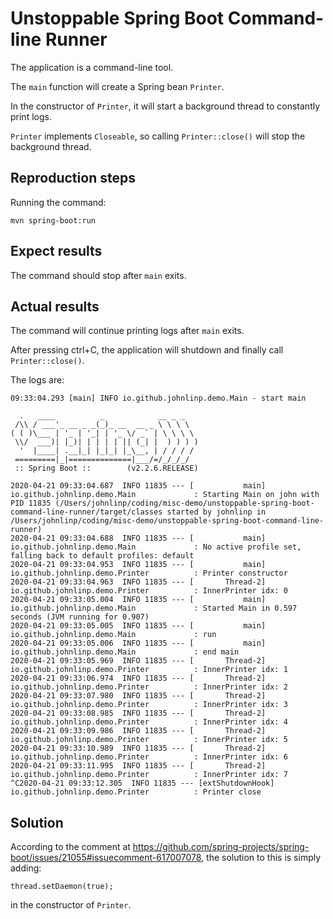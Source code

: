 # Unstoppable Spring Boot Command-line Runner

The application is a command-line tool.

The `main` function will create a Spring bean `Printer`.

In the constructor of `Printer`, it will start a background thread to constantly print logs.

`Printer` implements `Closeable`, so calling `Printer::close()` will stop the background thread.


## Reproduction steps

Running the command:

```
mvn spring-boot:run
```


## Expect results

The command should stop after `main` exits.


## Actual results

The command will continue printing logs after `main` exits.

After pressing ctrl+C, the application will shutdown and finally call `Printer::close()`.

The logs are:

```
09:33:04.293 [main] INFO io.github.johnlinp.demo.Main - start main

  .   ____          _            __ _ _
 /\\ / ___'_ __ _ _(_)_ __  __ _ \ \ \ \
( ( )\___ | '_ | '_| | '_ \/ _` | \ \ \ \
 \\/  ___)| |_)| | | | | || (_| |  ) ) ) )
  '  |____| .__|_| |_|_| |_\__, | / / / /
 =========|_|==============|___/=/_/_/_/
 :: Spring Boot ::        (v2.2.6.RELEASE)

2020-04-21 09:33:04.687  INFO 11835 --- [           main] io.github.johnlinp.demo.Main             : Starting Main on john with PID 11835 (/Users/johnlinp/coding/misc-demo/unstoppable-spring-boot-command-line-runner/target/classes started by johnlinp in /Users/johnlinp/coding/misc-demo/unstoppable-spring-boot-command-line-runner)
2020-04-21 09:33:04.688  INFO 11835 --- [           main] io.github.johnlinp.demo.Main             : No active profile set, falling back to default profiles: default
2020-04-21 09:33:04.953  INFO 11835 --- [           main] io.github.johnlinp.demo.Printer          : Printer constructor
2020-04-21 09:33:04.963  INFO 11835 --- [       Thread-2] io.github.johnlinp.demo.Printer          : InnerPrinter idx: 0
2020-04-21 09:33:05.004  INFO 11835 --- [           main] io.github.johnlinp.demo.Main             : Started Main in 0.597 seconds (JVM running for 0.907)
2020-04-21 09:33:05.005  INFO 11835 --- [           main] io.github.johnlinp.demo.Main             : run
2020-04-21 09:33:05.006  INFO 11835 --- [           main] io.github.johnlinp.demo.Main             : end main
2020-04-21 09:33:05.969  INFO 11835 --- [       Thread-2] io.github.johnlinp.demo.Printer          : InnerPrinter idx: 1
2020-04-21 09:33:06.974  INFO 11835 --- [       Thread-2] io.github.johnlinp.demo.Printer          : InnerPrinter idx: 2
2020-04-21 09:33:07.980  INFO 11835 --- [       Thread-2] io.github.johnlinp.demo.Printer          : InnerPrinter idx: 3
2020-04-21 09:33:08.985  INFO 11835 --- [       Thread-2] io.github.johnlinp.demo.Printer          : InnerPrinter idx: 4
2020-04-21 09:33:09.986  INFO 11835 --- [       Thread-2] io.github.johnlinp.demo.Printer          : InnerPrinter idx: 5
2020-04-21 09:33:10.989  INFO 11835 --- [       Thread-2] io.github.johnlinp.demo.Printer          : InnerPrinter idx: 6
2020-04-21 09:33:11.995  INFO 11835 --- [       Thread-2] io.github.johnlinp.demo.Printer          : InnerPrinter idx: 7
^C2020-04-21 09:33:12.305  INFO 11835 --- [extShutdownHook] io.github.johnlinp.demo.Printer          : Printer close
```


## Solution

According to the comment at https://github.com/spring-projects/spring-boot/issues/21055#issuecomment-617007078,
the solution to this is simply adding:

```
thread.setDaemon(true);
```

in the constructor of `Printer`.

